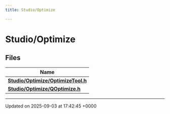 ```yaml
---
title: Studio/Optimize

---
```


# Studio/Optimize



## Files

| Name           |
| -------------- |
| **[Studio/Optimize/OptimizeTool.h](../Files/OptimizeTool_8h.md#file-optimizetool.h)**  |
| **[Studio/Optimize/QOptimize.h](../Files/QOptimize_8h.md#file-qoptimize.h)**  |






-------------------------------

Updated on 2025-09-03 at 17:42:45 +0000
